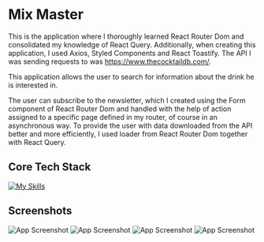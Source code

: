 # Mix Master

This is the application where I thoroughly learned React Router Dom and consolidated my knowledge of React Query. Additionally, when creating this application, I used Axios, Styled Components and React Toastify. The API I was sending requests to was https://www.thecocktaildb.com/. 

This application allows the user to search for information about the drink he is interested in. 

The user can subscribe to the newsletter, which I created using the Form component of React Router Dom and handled with the help of action assigned to a specific page defined in my router, of course in an asynchronous way. To provide the user with data downloaded from the API better and more efficiently, I used loader from React Router Dom together with React Query.

## Core Tech Stack

[![My Skills](https://skillicons.dev/icons?i=js,react,html,css)](https://skillicons.dev)

## Screenshots

![App Screenshot](https://i.imgur.com/m2qwGnq.png)
![App Screenshot](https://i.imgur.com/km9zWvr.png)
![App Screenshot](https://i.imgur.com/JHNQWeP.png)
![App Screenshot](https://i.imgur.com/Wu7ijzg.png)
